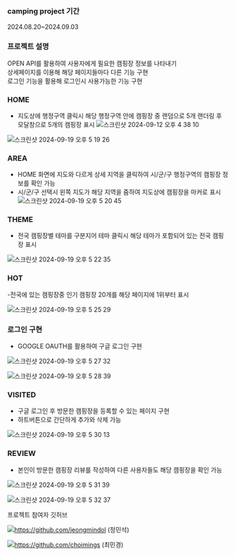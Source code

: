 ### camping project 기간  
2024.08.20~2024.09.03

### 프로젝트 설명  
OPEN API를 활용하여 사용자에게 필요한 캠핑장 정보를 나타내기  
상세페이지를 이용해 해당 페이지들마다 다른 기능 구현  
로그인 기능을 활용해 로그인시 사용가능한 기능 구현  




### HOME
- 지도상에 행정구역 클릭시 해당 행정구역 안에 캠핑장 중 랜덤으로 5개 랜더링 후 모달창으로 5개의 캠핑장 표시
![스크린샷 2024-09-12 오후 4 38 10](https://github.com/user-attachments/assets/091dbc93-a0ac-4d97-800a-d123c50b0a86)

![스크린샷 2024-09-19 오후 5 19 26](https://github.com/user-attachments/assets/2e373b34-2601-478a-9e12-e3828f39b793)

### AREA
- HOME 화면에 지도와 다르게 상세 지역을 클릭하여 시/군/구 행정구역의 캠핑장 정보를 확인 가능
- 시/군/구 선택시 왼쪽 지도가 해당 지역을 줌하여 지도상에 캠핑장을 마커로 표시
![스크린샷 2024-09-19 오후 5 20 45](https://github.com/user-attachments/assets/b474de0c-99c1-4426-bc74-0edd43f72d6e)


### THEME
- 전국 캠핑장별 테마를 구분지어 테마 클릭시 해당 테마가 포함되어 있는 전국 캠핑장 표시

![스크린샷 2024-09-19 오후 5 22 35](https://github.com/user-attachments/assets/31f847a9-b639-4d03-a8fe-1940226203cb)


### HOT
-전국에 있는 캠핑장중 인기 캠핑장 20개를 해당 페이지에 1위부터 표시

![스크린샷 2024-09-19 오후 5 25 29](https://github.com/user-attachments/assets/579c6a64-779d-4f41-9cc6-31287aaeb663)


### 로그인 구현
- GOOGLE OAUTH를 활용하여 구글 로그인 구현

![스크린샷 2024-09-19 오후 5 27 32](https://github.com/user-attachments/assets/85fc3e20-eb8c-48d6-9b53-8613901d3cc5)

![스크린샷 2024-09-19 오후 5 28 39](https://github.com/user-attachments/assets/5f451fd4-20e6-471b-88c4-0c4d49289eb6)


### VISITED
- 구글 로그인 후 방문한 캠핑장을 등록할 수 있는 페이지 구현
- 하트버튼으로 간단하게 추가와 삭제 가능

![스크린샷 2024-09-19 오후 5 30 13](https://github.com/user-attachments/assets/a36d1533-9235-4e48-b5ef-92461df4e567)


### REVIEW
- 본인이 방문한 캠핑장 리뷰를 작성하여 다른 사용자들도 해당 캠핑장을 확인 가능

![스크린샷 2024-09-19 오후 5 31 39](https://github.com/user-attachments/assets/5af3b158-8a53-4303-9028-b40385bead57)

![스크린샷 2024-09-19 오후 5 32 37](https://github.com/user-attachments/assets/61945663-36a2-4372-84f6-36a864e35845)


프로젝트 참여자 깃허브  

![](https://img.shields.io/badge/GitHub-100000?style=for-the-badge&logo=github&logoColor=white)https://github.com/jeongmindol (정민석)  

![](https://img.shields.io/badge/GitHub-100000?style=for-the-badge&logo=github&logoColor=white)https://github.com/choimings (최민경)
